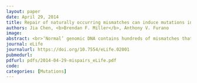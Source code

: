```yaml
---
layout: paper
date: April 29, 2014
title: Repair of naturally occurring mismatches can induce mutations in flanking DNA
authors: Jia Chen, <b>Brendan F. Miller</b>, Anthony V. Furano
image:
abstract: <br>‘Normal’ genomic DNA contains hundreds of mismatches that are generated daily by the spontaneous deamination of C (U/G) and methyl-C (T/G). Thus, a mutagenic effect of their repair could constitute a serious genetic burden. We show here that while mismatches introduced into human cells on an SV40-based episome were invariably repaired, this process induced mutations in flanking DNA at a significantly higher rate than no mismatch controls. Most mutations involved the C of TpC, the substrate of some single strand-specific APOBEC cytidine deaminases, similar to the mutations that can typify the ‘mutator phenotype’ of numerous tumors. siRNA knockdowns and chromatin immunoprecipitation showed that TpC preferring APOBECs mediate the mutagenesis, and siRNA knockdowns showed that both the base excision and mismatch repair pathways are involved. That naturally occurring mispairs can be converted to mutators, represents an heretofore unsuspected source of genetic changes that could underlie disease, aging, and evolutionary change.
journal: eLife
journalurl: https://doi.org/10.7554/eLife.02001
pubmedurl:
pdfurl: pdfs/2014-04-29-mispairs_eLife.pdf
code:
categories: [Mutations]
---
```

